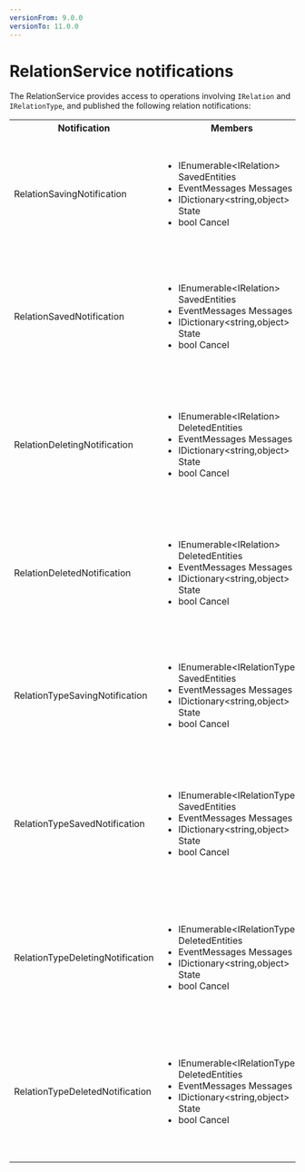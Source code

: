 ```yaml
---
versionFrom: 9.0.0
versionTo: 11.0.0
---
```


# RelationService notifications

The RelationService provides access to operations involving `IRelation` and `IRelationType`, and published the following relation notifications:


<table>
  <tr>
    <th>Notification</th>
    <th>Members</th>
    <th>Description</th>
  </tr>

  <tr>
    <td>RelationSavingNotification</td>
    <td>
      <ul>
        <li>IEnumerable&ltIRelation&gt SavedEntities</li>
        <li>EventMessages Messages</li>
        <li>IDictionary&ltstring,object&gt State</li>
        <li>bool Cancel</li>
      </ul>
    </td>
    <td>
    Published when a relation is being saved.<br />
    SavedEntities: The collection of IRelation objects being saved. <br />
    </td>
  </tr>

  <tr>
    <td>RelationSavedNotification</td>
    <td>
      <ul>
        <li>IEnumerable&ltIRelation&gt SavedEntities</li>
        <li>EventMessages Messages</li>
        <li>IDictionary&ltstring,object&gt State</li>
        <li>bool Cancel</li>
      </ul>
    </td>
    <td>
    Published when a relation has been saved.<br />
    SavedEntities: The collection of IRelation objects having been saved. <br />
    </td>
  </tr>

  <tr>
    <td>RelationDeletingNotification</td>
    <td>
      <ul>
        <li>IEnumerable&ltIRelation&gt DeletedEntities</li>
        <li>EventMessages Messages</li>
        <li>IDictionary&ltstring,object&gt State</li>
        <li>bool Cancel</li>
      </ul>
    </td>
    <td>
    Published when a relation is being deleted.<br />
    SavedEntities: The collection of IRelation objects being deleted. <br />
    </td>
  </tr>

  <tr>
    <td>RelationDeletedNotification</td>
    <td>
      <ul>
        <li>IEnumerable&ltIRelation&gt DeletedEntities</li>
        <li>EventMessages Messages</li>
        <li>IDictionary&ltstring,object&gt State</li>
        <li>bool Cancel</li>
      </ul>
    </td>
    <td>
    Published when a relation has been deleted.<br />
    SavedEntities: The collection of IRelation objects having been deleted. <br />
    </td>
  </tr>

  <tr>
    <td>RelationTypeSavingNotification</td>
    <td>
      <ul>
        <li>IEnumerable&ltIRelationType&gt SavedEntities</li>
        <li>EventMessages Messages</li>
        <li>IDictionary&ltstring,object&gt State</li>
        <li>bool Cancel</li>
      </ul>
    </td>
    <td>
    Published when a relation type being saved.<br />
    SavedEntities: The collection of IRelationType objects being saved. <br />
    </td>
  </tr>

  <tr>
    <td>RelationTypeSavedNotification</td>
    <td>
      <ul>
        <li>IEnumerable&ltIRelationType&gt SavedEntities</li>
        <li>EventMessages Messages</li>
        <li>IDictionary&ltstring,object&gt State</li>
        <li>bool Cancel</li>
      </ul>
    </td>
    <td>
    Published when a relation type has been saved.<br />
    SavedEntities: The collection of IRelationType objects having been saved. <br />
    </td>
  </tr>

  <tr>
    <td>RelationTypeDeletingNotification</td>
    <td>
      <ul>
        <li>IEnumerable&ltIRelationType&gt DeletedEntities</li>
        <li>EventMessages Messages</li>
        <li>IDictionary&ltstring,object&gt State</li>
        <li>bool Cancel</li>
      </ul>
    </td>
    <td>
    Published when a relation type is being deleted.<br />
    SavedEntities: The collection of IRelationType objects being deleted. <br />
    </td>
  </tr>

  <tr>
    <td>RelationTypeDeletedNotification</td>
    <td>
      <ul>
        <li>IEnumerable&ltIRelationType&gt DeletedEntities</li>
        <li>EventMessages Messages</li>
        <li>IDictionary&ltstring,object&gt State</li>
        <li>bool Cancel</li>
      </ul>
    </td>
    <td>
    Published when a relation type has been deleted.<br />
    SavedEntities: The collection of IRelationType objects having been deleted. <br />
    </td>
  </tr>


</table>
